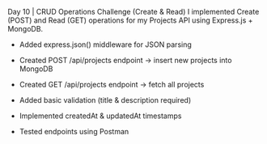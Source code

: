 Day 10 | CRUD Operations Challenge (Create & Read)
I implemented Create (POST) and Read (GET) operations for my Projects API using Express.js + MongoDB.

- Added express.json() middleware for JSON parsing

- Created POST /api/projects endpoint → insert new projects into MongoDB

- Created GET /api/projects endpoint → fetch all projects

- Added basic validation (title & description required)

- Implemented createdAt & updatedAt timestamps

- Tested endpoints using Postman
